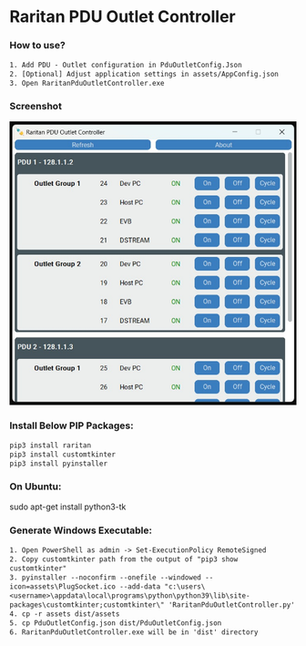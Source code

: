 # Raritan PDU Outlet Controller

### How to use?
    1. Add PDU - Outlet configuration in PduOutletConfig.Json
    2. [Optional] Adjust application settings in assets/AppConfig.json
    3. Open RaritanPduOutletController.exe

### Screenshot
<img src="https://github.com/manojkumarpaladugu/RaritanPduOutletController/blob/main/assets/RaritanPduOutletController.jpg" width="600"/>

### Install Below PIP Packages:
    pip3 install raritan
    pip3 install customtkinter
    pip3 install pyinstaller

### On Ubuntu:
sudo apt-get install python3-tk

### Generate Windows Executable:
    1. Open PowerShell as admin -> Set-ExecutionPolicy RemoteSigned
    2. Copy customtkinter path from the output of "pip3 show customtkinter"
    3. pyinstaller --noconfirm --onefile --windowed --icon=assets\PlugSocket.ico --add-data "c:\users\<username>\appdata\local\programs\python\python39\lib\site-packages\customtkinter;customtkinter\" 'RaritanPduOutletController.py'
    4. cp -r assets dist/assets
    5. cp PduOutletConfig.json dist/PduOutletConfig.json
    6. RaritanPduOutletController.exe will be in 'dist' directory
